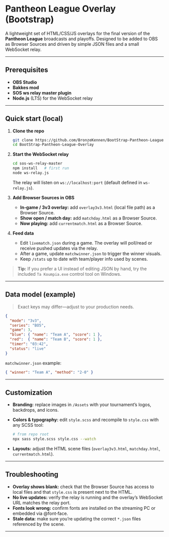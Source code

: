 # Pantheon League Overlay (Bootstrap)

A lightweight set of HTML/CSS/JS overlays for the final version of the **Pantheon League** broadcasts and playoffs. Designed to be added to OBS as Browser Sources and driven by simple JSON files and a small WebSocket relay.

---

## Prerequisites

* **OBS Studio**
* **Bakkes mod**
* **SOS ws relay master plugin** 
* **Node.js** (LTS) for the WebSocket relay
---

## Quick start (local)

1. **Clone the repo**

   ```bash
   git clone https://github.com/BronzeKennen/BootStrap-Pantheon-League-Overlay.git
   cd BootStrap-Pantheon-League-Overlay
   ```

2. **Start the WebSocket relay**

   ```bash
   cd sos-ws-relay-master
   npm install   # first run
   node ws-relay.js
   ```

   The relay will listen on `ws://localhost:port` (default defined in `ws-relay.js`).

3. **Add Browser Sources in OBS**

   * **In‑game / 3v3 overlay:** add `overlay3v3.html` (local file path) as a Browser Source.
   * **Show open / match day:** add `matchday.html` as a Browser Source.
   * **Now playing:** add `currentmatch.html` as a Browser Source.

4. **Feed data**

   * Edit `livematch.json` during a game. The overlay will poll/read or receive pushed updates via the relay.
   * After a game, update `matchwinner.json` to trigger the winner visuals.
   * Keep `/stats` up to date with team/player info used by scenes.

> **Tip:** If you prefer a UI instead of editing JSON by hand, try the included `Ta Koumpia.exe` control tool on Windows.

---

## Data model (example)

> Exact keys may differ—adjust to your production needs.

```json
{
  "mode": "3v3",
  "series": "BO5",
  "game": 3,
  "blue": { "name": "Team A", "score": 1 },
  "red":  { "name": "Team B", "score": 1 },
  "timer": "03:42",
  "status": "live"
}
```

`matchwinner.json` example:

```json
{ "winner": "Team A", "method": "2-0" }
```

---

## Customization

* **Branding:** replace images in `/Assets` with your tournament’s logos, backdrops, and icons.
* **Colors & typography:** edit `style.scss` and recompile to `style.css` with any SCSS tool:

  ```bash
  # from repo root
  npx sass style.scss style.css --watch
  ```
* **Layouts:** adjust the HTML scene files (`overlay3v3.html`, `matchday.html`, `currentmatch.html`).

---

## Troubleshooting

* **Overlay shows blank:** check that the Browser Source has access to local files and that `style.css` is present next to the HTML.
* **No live updates:** verify the relay is running and the overlay’s WebSocket URL matches the relay port.
* **Fonts look wrong:** confirm fonts are installed on the streaming PC or embedded via @font‑face.
* **Stale data:** make sure you’re updating the correct `*.json` files referenced by the scene.

---
